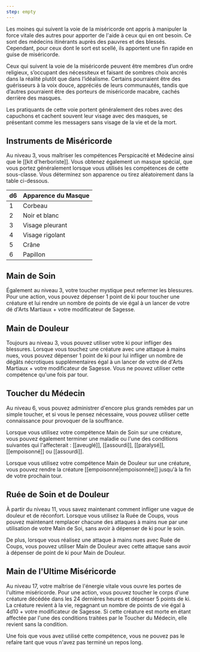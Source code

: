 ```yaml
---
step: empty
---
```

Les moines qui suivent la voie de la miséricorde ont appris à manipuler la force vitale des autres pour apporter de l'aide à ceux qui en ont besoin. Ce sont des médecins itinérants auprès des pauvres et des blessés. Cependant, pour ceux dont le sort est scellé, ils apportent une fin rapide en guise de miséricorde.

Ceux qui suivent la voie de la miséricorde peuvent être membres d’un ordre religieux, s’occupant des nécessiteux et faisant de sombres choix ancrés dans la réalité plutôt que dans l’idéalisme. Certains pourraient être des guérisseurs à la voix douce, appréciés de leurs communautés, tandis que d’autres pourraient être des porteurs de miséricorde macabre, cachés derrière des masques.

Les pratiquants de cette voie portent généralement des robes avec des capuchons et cachent souvent leur visage avec des masques, se présentant comme les messagers sans visage de la vie et de la mort.

## Instruments de Miséricorde

Au niveau 3, vous maîtriser les compétences Perspicacité et Médecine ainsi que le [[kit d'herboriste]]. Vous obtenez également un masque spécial, que vous portez généralement lorsque vous utilisés les compétences de cette sous-classe. Vous déterminez son apparence ou tirez aléatoirement dans la table ci-dessous.

| d6  | Apparence du Masque |
| --- | ------------------- |
| 1   | Corbeau             |
| 2   | Noir et blanc       |
| 3   | Visage pleurant     |
| 4   | Visage rigolant     |
| 5   | Crâne               |
| 6   | Papillon            |

## Main de Soin

Également au niveau 3, votre toucher mystique peut refermer les blessures. Pour une action, vous pouvez dépenser 1 point de ki pour toucher une créature et lui rendre un nombre de points de vie égal à un lancer de votre dé d'Arts Martiaux + votre modificateur de Sagesse.

## Main de Douleur

Toujours au niveau 3, vous pouvez utiliser votre ki pour infliger des blessures. Lorsque vous touchez une créature avec une attaque à mains nues, vous pouvez dépenser 1 point de ki pour lui infliger un nombre de dégâts nécrotiques supplémentaires égal à un lancer de votre dé d'Arts Martiaux + votre modificateur de Sagesse. Vous ne pouvez utiliser cette compétence qu'une fois par tour.

## Toucher du Médecin

Au niveau 6, vous pouvez administrer d'encore plus grands remèdes par un simple toucher, et si vous le pensez nécessaire, vous pouvez utiliser cette connaissance pour provoquer de la souffrance.

Lorsque vous utilisez votre compétence Main de Soin sur une créature, vous pouvez également terminer une maladie ou l'une des conditions suivantes qui l'affecterait : [[aveuglé]], [[assourdi]], [[paralysé]], [[empoisonné]] ou [[assourdi]].

Lorsque vous utilisez votre compétence Main de Douleur sur une créature, vous pouvez rendre la créature [[empoisonné|empoisonnée]] jusqu'à la fin de votre prochain tour.

## Ruée de Soin et de Douleur

À partir du niveau 11, vous savez maintenant comment infliger une vague de douleur et de réconfort. Lorsque vous utilisez la Ruée de Coups, vous pouvez maintenant remplacer chacune des attaques à mains nue par une utilisation de votre Main de Soi, sans avoir à dépenser de ki pour le soin.

De plus, lorsque vous réalisez une attaque à mains nues avec Ruée de Coups, vous pouvez utiliser Main de Douleur avec cette attaque sans avoir à dépenser de point de ki pour Main de Douleur.

## Main de l'Ultime Miséricorde

Au niveau 17, votre maîtrise de l'énergie vitale vous ouvre les portes de l'ultime miséricorde. Pour une action, vous pouvez toucher le corps d'une créature décédée dans les 24 dernières heures et dépenser 5 points de ki. La créature revient à la vie, regagnant un nombre de points de vie égal à 4d10 + votre modificateur de Sagesse. Si cette créature est morte en étant affectée par l'une des conditions traitées par le Toucher du Médecin, elle revient sans la condition.

Une fois que vous avez utilisé cette compétence, vous ne pouvez pas le refaire tant que vous n'avez pas terminé un repos long.